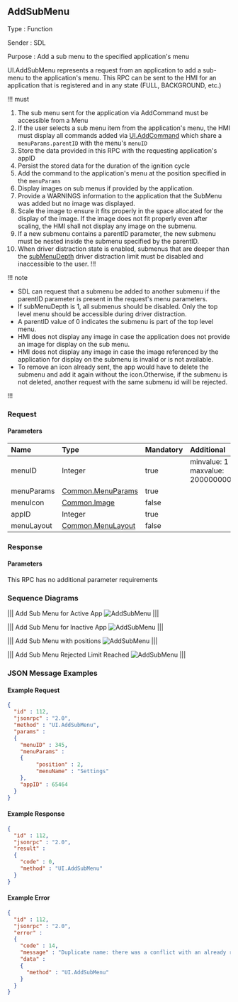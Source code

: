 ## AddSubMenu

Type
: Function

Sender
: SDL

Purpose
: Add a sub menu to the specified application's menu

UI.AddSubMenu represents a request from an application to add a sub-menu to the application's menu. This RPC can be sent to the HMI for an application that is registered and in any state (FULL, BACKGROUND, etc.)

!!! must

  1. The sub menu sent for the application via AddCommand must be accessible from a Menu
  2. If the user selects a sub menu item from the application's menu, the HMI must display all commands added via [UI.AddCommand](../addcommand) which share a `menuParams.parentID` with the menu's `menuID`
  3. Store the data provided in this RPC with the requesting application's appID
  4. Persist the stored data for the duration of the ignition cycle
  5. Add the command to the application's menu at the position specified in the `menuParams`
  6. Display images on sub menus if provided by the application.
  7. Provide a WARNINGS information to the application that the SubMenu was added but no image was displayed.
  8. Scale the image to ensure it fits properly in the space allocated for the display of the image. If the image does not fit properly even after scaling, the HMI shall not display any image on the submenu.
  9. If a new submenu contains a parentID parameter, the new submenu must be nested inside the submenu specified by the parentID.
  10. When driver distraction state is enabled, submenus that are deeper than the [subMenuDepth](../../common/struct/#driverdistractioncapability) driver distraction limit must be disabled and inaccessible to the user.
!!!

!!! note

  * SDL can request that a submenu be added to another submenu if the parentID parameter is present in the request's menu parameters.
  * If subMenuDepth is 1, all submenus should be disabled. Only the top level menu should be accessible during driver distraction.
  * A parentID value of 0 indicates the submenu is part of the top level menu.
  * HMI does not display any image in case the application does not provide an image for display on the sub menu.
  * HMI does not display any image in case the image referenced by the application for display on the submenu is invalid or is not available.
  * To remove an icon already sent, the app would have to delete the submenu and add it again without the icon.Otherwise, if the submenu is not deleted, another request with the same submenu id will be rejected.

!!!

### Request

#### Parameters

|Name|Type|Mandatory|Additional|
|:---|:---|:--------|:---------|
|menuID|Integer|true|minvalue: 1<br>maxvalue: 2000000000|
|menuParams|[Common.MenuParams](../../common/structs/#menuparams)|true||
|menuIcon|[Common.Image](../../common/structs/#image)|false||
|appID|Integer|true||
|menuLayout|[Common.MenuLayout](../../common/enums/#menulayout)|false||

### Response

#### Parameters

This RPC has no additional parameter requirements

### Sequence Diagrams

|||
Add Sub Menu for Active App
![AddSubMenu](./assets/AddSubMenuActiveApp.png)
|||

|||
Add Sub Menu for Inactive App
![AddSubMenu](./assets/AddSubMenuInactiveApp.png)
|||

|||
Add Sub Menu with positions
![AddSubMenu](./assets/AddSubMenuPositions.png)
|||

|||
Add Sub Menu Rejected Limit Reached
![AddSubMenu](./assets/AddSubMenuLimit.png)
|||

### JSON Message Examples

#### Example Request

```json
{
  "id" : 112,
  "jsonrpc" : "2.0",
  "method" : "UI.AddSubMenu",
  "params" :
  {
    "menuID" : 345,
    "menuParams" :
    {
         "position" : 2,
         "menuName" : "Settings"
    },
    "appID" : 65464
  }
}
```

#### Example Response

```json
{
  "id" : 112,
  "jsonrpc" : "2.0",
  "result" :
  {
    "code" : 0,
    "method" : "UI.AddSubMenu"
  }
}
```

#### Example Error

```json
{
  "id" : 112,
  "jsonrpc" : "2.0",
  "error" :
  {
    "code" : 14,
    "message" : "Duplicate name: there was a conflict with an already registered name of SubMenu",
    "data" :
    {
      "method" : "UI.AddSubMenu"
    }
  }
}
```
